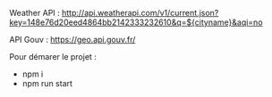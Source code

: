 Weather API : http://api.weatherapi.com/v1/current.json?key=148e76d20eed4864bb2142333232610&q=${cityname}&aqi=no

API Gouv : https://geo.api.gouv.fr/

Pour démarer le projet :
- npm i
- npm run start